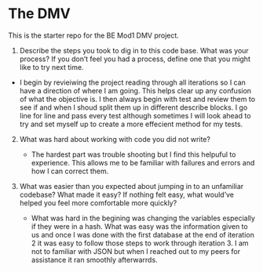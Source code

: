 # The DMV

This is the starter repo for the BE Mod1 DMV project.

1. Describe the steps you took to dig in to this code base. What was your process? If you don’t feel you had a process, define one that you might like to try next time.
  - I begin by revieiwing the project reading through all iterations so I can have a direction of where I am going. This helps clear up any confusion of what the objective is. I then always begin with test and review them to see if and when I shoud split them up in different describe blocks. I go line for line and pass every test although sometimes I will look ahead to try and set myself up to create a more effecient method for my tests.
  
2. What was hard about working with code you did not write?
    - The hardest part was trouble shooting but I find this helpuful to experience. This allows me to be familiar with failures and errors and how I can correct them. 
  
3. What was easier than you expected about jumping in to an unfamiliar codebase? What made it easy? If nothing felt easy, what would’ve helped you feel more comfortable more quickly?
    - What was hard in the begining was changing the variables especially if they were in a hash. What was easy was the information given to us and once I was done with the first database at the end of iteration 2 it was easy to follow those steps to work through iteration 3. I am not to familiar with JSON but when I reached out to my peers for assistance it ran smoothly afterwarrds.
